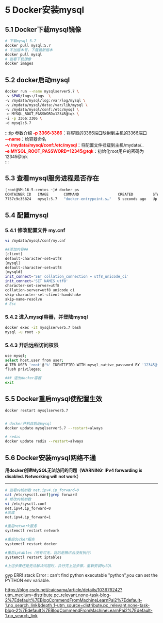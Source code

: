 # 5 Docker安装mysql


## 5.1 Docker下载mysql镜像

```sh
# 下载mysql 5.7
docker pull mysql:5.7
# 不加版本号，下载最新版本
docker pull mysql
# 查看下载镜像
docker images

```
## 5.2 docker启动mysql

```sh
docker run --name mysqlserver5.7 \
-v $PWD/logs:/logs  \
-v /mydata/mysql/log:/var/log/mysql \
-v /mydata/mysql/data:/var/lib/mysql \
-v /mydata/mysql/conf:/etc/mysql \
-e MYSQL_ROOT_PASSWORD=12345@tqk \
-i -p 3366:3306 \
-d mysql:5.7 
```

:::tip 参数介绍
<font color='red'><strong>-p 3366:3366</strong></font>：将容器的3366端口映射到主机的3366端口   
<font color='red'><strong>--name</strong></font>：给容器命名  
<font color='red'><strong>-v /mydata/mysql/conf:/etc/mysql</strong></font>：将配置文件挂载到主机/mydata/..  
<font color='red'><strong>-e MYSQL_ROOT_PASSWORD=12345@tqk</strong></font>：初始化root用户的密码为12345@tqk   
:::

## 5.3 查看mysql服务进程是否存在

```sh
[root@VM-16-5-centos ~]# docker ps
CONTAINER ID   IMAGE       COMMAND                  CREATED         STATUS         PORTS                                         NAMES
7757c9c35824   mysql:5.7   "docker-entrypoint.s…"   5 seconds ago   Up 4 seconds   3306/tcp, 33060/tcp, 0.0.0.0:3366->3366/tcp   mysqlserver5.7

```

## 5.4 配置mysql

### 5.4.1 修改配置文件 my.cnf

```sh
vi /mydata/mysql/conf/my.cnf

##添加内容##
[client]
default-character-set=utf8
[mysql]
default-character-set=utf8
[mysqld]
init_connect='SET collation_connection = utf8_unicode_ci'
init_connect='SET NAMES utf8'
character-set-server=utf8
collation-server=utf8_unicode_ci
skip-character-set-client-handshake
skip-name-resolve
# Esc
```

### 5.4.2 进入mysql容器，并登陆mysql

```sh
docker exec -it mysqlserver5.7 bash
mysql -u root -p
```

### 5.4.3 开启远程访问权限

```sh
use mysql;
select host,user from user;
ALTER USER 'root'@'%' IDENTIFIED WITH mysql_native_password BY '12345@tqk';
flush privileges;

### 退出docker容器
exit
```

## 5.5 Docker重启mysql使配置生效

```sh
docker restart mysqlserver5.7


# docker开机自启动mysql
docker update mysqlserver5.7 --restart=always

# redis
docker update redis --restart=always
```
## 5.6 Docker安装mysql网络不通

**用docker创建MySQL无法访问的问题（WARNING: IPv4 forwarding is disabled. Networking will not work）**

--------------


```sh
# 查看内核参数 net.ipv4.ip_forward=0
cat /etc/sysctl.conf|grep forward
# 修改内核参数
vi /etc/sysctl.conf
net.ipv4.ip_forward=0
#改成
net.ipv4.ip_forward=1

#重启network服务
systemctl restart network

#重启docker服务
systemctl restart docker

#重启iptables（可有可无，我的是腾讯云没有执行）
systemctl restart iptables

#上述步骤还是无法解决问题时，执行完上述步骤，重新安装MySQL
```

gyp ERR! stack Error : can't find python executable "python",you can set the PYTHON env variable.

https://blog.csdn.net/caicsama/article/details/103679242?utm_medium=distribute.pc_relevant.none-task-blog-2%7Edefault%7EBlogCommendFromMachineLearnPai2%7Edefault-1.no_search_link&depth_1-utm_source=distribute.pc_relevant.none-task-blog-2%7Edefault%7EBlogCommendFromMachineLearnPai2%7Edefault-1.no_search_link

